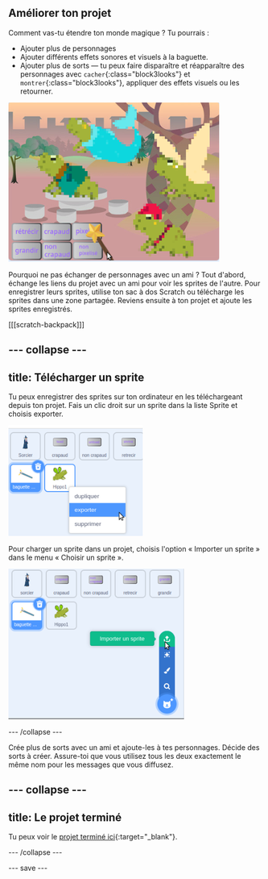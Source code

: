 ## Améliorer ton projet

Comment vas-tu étendre ton monde magique ? Tu pourrais :
+ Ajouter plus de personnages
+ Ajouter différents effets sonores et visuels à la baguette.
+ Ajouter plus de sorts — tu peux faire disparaître et réapparaître des personnages avec `cacher`{:class="block3looks"} et `montrer`{:class="block3looks"}, appliquer des effets visuels ou les retourner.

![Un projet avec quatre sprites et ajouté de nouveaux boutons de sorts pixélisés.](images/upgrade-step.png)

Pourquoi ne pas échanger de personnages avec un ami ? Tout d'abord, échange les liens du projet avec un ami pour voir les sprites de l'autre. Pour enregistrer leurs sprites, utilise ton sac à dos Scratch ou télécharge les sprites dans une zone partagée. Reviens ensuite à ton projet et ajoute les sprites enregistrés.

[[[scratch-backpack]]]

--- collapse ---
---
title: Télécharger un sprite
---

Tu peux enregistrer des sprites sur ton ordinateur en les téléchargeant depuis ton projet. Fais un clic droit sur un sprite dans la liste Sprite et choisis exporter.

![Le menu contextuel dans la liste des sprites.](images/export-sprite.png)

Pour charger un sprite dans un projet, choisis l'option « Importer un sprite » dans le menu « Choisir un sprite ».

![Le menu étendu Choisir un Sprite affichant l'option Importer un sprite.](images/upload-sprite.png)

--- /collapse ---

Crée plus de sorts avec un ami et ajoute-les à tes personnages. Décide des sorts à créer. Assure-toi que vous utilisez tous les deux exactement le même nom pour les messages que vous diffusez.

--- collapse ---
---
title: Le projet terminé
---

Tu peux voir le [projet terminé ici](https://scratch.mit.edu/projects/657519720/){:target="_blank"}.

--- /collapse ---

--- save ---
